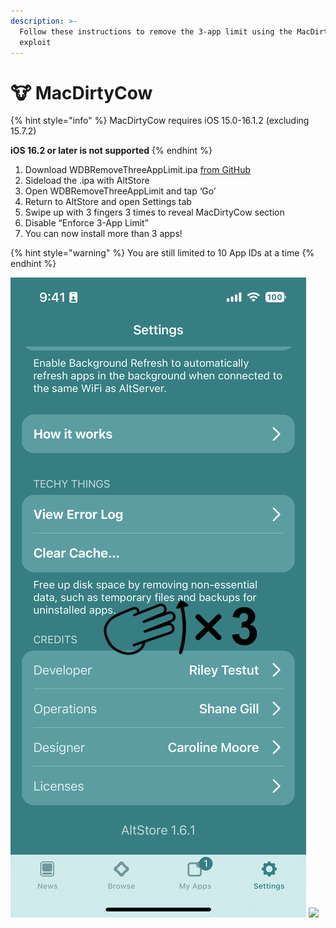 ```yaml
---
description: >-
  Follow these instructions to remove the 3-app limit using the MacDirtyCow
  exploit
---
```


# 🐮 MacDirtyCow

{% hint style="info" %}
MacDirtyCow requires iOS 15.0-16.1.2 (excluding 15.7.2)

**iOS 16.2 or later is not supported**
{% endhint %}

1. Download WDBRemoveThreeAppLimit.ipa [from GitHub](https://github.com/zhuowei/WDBRemoveThreeAppLimit/releases/tag/v1.0)&#x20;
2. Sideload the .ipa with AltStore
3. Open WDBRemoveThreeAppLimit and tap ‘Go’
4. Return to AltStore and open Settings tab
5. Swipe up with 3 fingers 3 times to reveal MacDirtyCow section
6. Disable “Enforce 3-App Limit”&#x20;
7. You can now install more than 3 apps!

{% hint style="warning" %}
You are still limited to 10 App IDs at a time
{% endhint %}

&#x20;

&#x20;               ![](../.gitbook/assets/3finger.PNG) ![](../.gitbook/assets/IMG\_0177.PNG)
